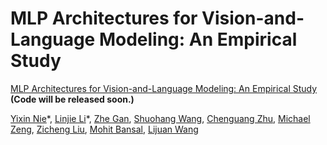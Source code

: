 # MLP Architectures for Vision-and-Language Modeling: An Empirical Study
[MLP Architectures for Vision-and-Language Modeling: An Empirical Study](https://arxiv.org/pdf/2112.04453.pdf)  
**(Code will be released soon.)**

[Yixin Nie](https://easonnie.github.io/)\*, [Linjie Li](https://www.linkedin.com/in/linjie-li/)\*,
[Zhe Gan](https://zhegan27.github.io/),
[Shuohang Wang](https://sites.google.com/site/shuohangsite/),
[Chenguang Zhu](https://www.microsoft.com/en-us/research/people/chezhu/),
[Michael Zeng](https://www.microsoft.com/en-us/research/people/nzeng/),
[Zicheng Liu](https://www.microsoft.com/en-us/research/people/zliu/),
[Mohit Bansal](http://www.cs.unc.edu/~mbansal/),
[Lijuan Wang](https://www.microsoft.com/en-us/research/people/lijuanw/)
